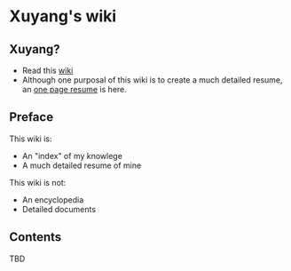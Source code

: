 Xuyang's wiki
======

Xuyang?
------
  - Read this [wiki](https://wiki.xuyang.me)
  - Although one purposal of this wiki is to create a much detailed resume, an [one page resume](resume.md) is here.

Preface
------
This wiki is:

- An "index" of my knowlege
- A much detailed resume of mine
  
This wiki is not:

- An encyclopedia
- Detailed documents

Contents
------
TBD
